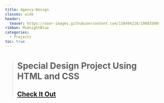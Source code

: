 ```yaml
---
title: Agency-Design
classes: wide
header:
  teaser: https://user-images.githubusercontent.com/110494228/198835009-8004663d-9110-41f8-b7f5-320cd0bb1629.jpg
ribbon: MidnightBlue
categories:
  - Projects
toc: true
---
```


> # Special Design Project Using HTML and CSS 
> ## [Check It Out](https://mohamedadel6.github.io/Agency-Design/)
